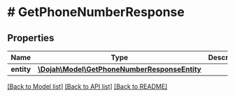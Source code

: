 # # GetPhoneNumberResponse

## Properties

Name | Type | Description | Notes
------------ | ------------- | ------------- | -------------
**entity** | [**\Dojah\Model\GetPhoneNumberResponseEntity**](GetPhoneNumberResponseEntity.md) |  | [optional]

[[Back to Model list]](../../README.md#models) [[Back to API list]](../../README.md#endpoints) [[Back to README]](../../README.md)
